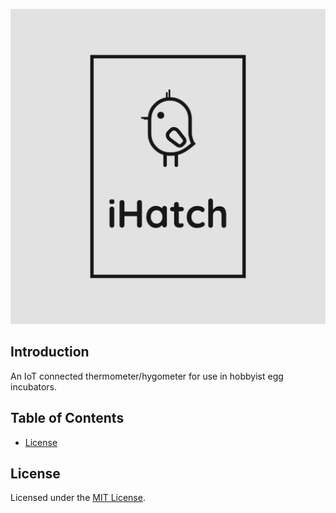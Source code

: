 ![Logo](https://github.com/AidanCurley/ihatch/blob/2bab048d92ebb55a438b0167e05d0d4c2c750261/logos/iHatch-logos.jpeg)

## Introduction
An IoT connected thermometer/hygometer for use in hobbyist egg incubators.

## Table of Contents
* [License](#License)

## License
Licensed under the [MIT License](LICENSE).
